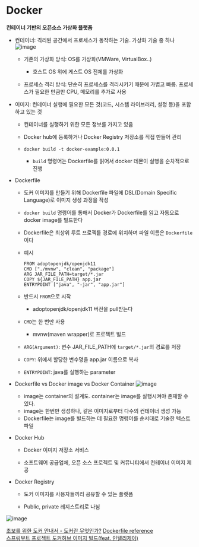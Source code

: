 # Docker
**컨테이너 기반의 오픈소스 가상화 플랫폼**
- 컨테이너: 격리된 공간에서 프로세스가 동작하는 기술. 가상화 기술 중 하나
  ![image](https://github.com/E207-9to6/daily_study/assets/68316096/f10ff68d-3e60-455b-aa0a-fee7513ef0df)
  
  - 기존의 가상화 방식: OS를 가상화(VMWare, VirtualBox..)
    - 호스트 OS 위에 게스트 OS 전체를 가상화  
 
  - 프로세스 격리 방식: 단순히 프로세스를 격리시키기 때문에 가볍고 빠름. 프로세스가 필요한 만큼만 CPU, 메모리를 추가로 사용

- 이미지: 컨테이너 실행에 필요한 모든 것(코드, 시스템 라이브러리, 설정 등)을 포함하고 있는 것  
  - 컨테이너를 실행하기 위한 모든 정보를 가지고 있음  

  - Docker hub에 등록하거나 Docker Registry 저장소를 직접 만들어 관리
 
  - `docker build -t docker-example:0.0.1`
    - `build` 명령어는 Dockerfile를 읽어서 docker 데몬이 실행을 순차적으로 진행

- Dockerfile
  - 도커 이미지를 만들기 위해 Dockerfile 파일에 DSL(Domain Specific Language)로 이미지 생성 과정을 작성
 
  - `docker build` 명령어를 통해서 Docker가 Dockerfile를 읽고 자동으로 docker image를 빌드한다

  - Dockerfile은 최상위 루트 프로젝틑 경로에 위치하며 파일 이름은 `Dockerfile`이다
  
  - 예시
    ```
    FROM adoptopenjdk/openjdk11
    CMD ["./mvnw", "clean", "package"]
    ARG JAR_FILE_PATH=target/*.jar
    COPY ${JAR_FILE_PATH} app.jar
    ENTRYPOINT ["java", "-jar", "app.jar"]
    ```
  - 반드시 `FROM`으로 시작  
    - adoptopenjdk/openjdk11 버전을 pull받는다  
  - `CMD`는 한 번만 사용  
    - mvnw(maven wrapper)로 프로젝트 빌드  
  - `ARG(Argument)`: 변수 JAR_FILE_PATH에 `target/*.jar`의 경로를 저장
  - `COPY`: 위에서 할당한 변수명을 app.jar 이름으로 복사
  - `ENTRYPOINT`: java를 실행하는 parameter

- Dockerfile vs Docker image vs Docker Container
  ![image](https://github.com/E207-9to6/daily_study/assets/68316096/87ead10c-7f83-4f3c-8559-1b889e5057bc)
  - image는 container의 설계도. container는 image를 실행시켜야 존재할 수 있다.  
  - image는 한번만 생성하나, 같은 이미지로부터 다수의 컨테이너 생성 가능  
  - Dockerfile는 image를 빌드하는 데 필요한 명령어를 순서대로 기술한 텍스트 파일  

- Docker Hub
  - Docker 이미지 저장소 서비스
 
  - 소프트웨어 공급업체, 오픈 소스 프로젝트 및 커뮤니티에서 컨테이너 이미지 제공

- Docker Registry
  - 도커 이미지를 사용자들끼리 공유할 수 있는 플랫폼  
  
  - Public, private 레지스트리로 나뉨  

![image](https://github.com/E207-9to6/daily_study/assets/68316096/055d8339-6e02-49d7-93cb-ef2e6ebb5efd)  



[초보를 위한 도커 안내서 - 도커란 무엇인가?](https://subicura.com/2017/01/19/docker-guide-for-beginners-1.html)
[Dockerfile reference](https://docs.docker.com/engine/reference/builder/)  
[스프링부트 프로젝트 도커허브 이미지 빌드(feat. 인텔리제이)](https://devmango.tistory.com/180)
  
